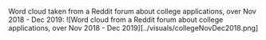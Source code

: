 

Word cloud taken from a Reddit forum about college applications, over Nov 2018 - Dec 2019:
![Word cloud from a Reddit forum about college applications, over Nov 2018 - Dec 2019][../visuals/collegeNovDec2018.png]
